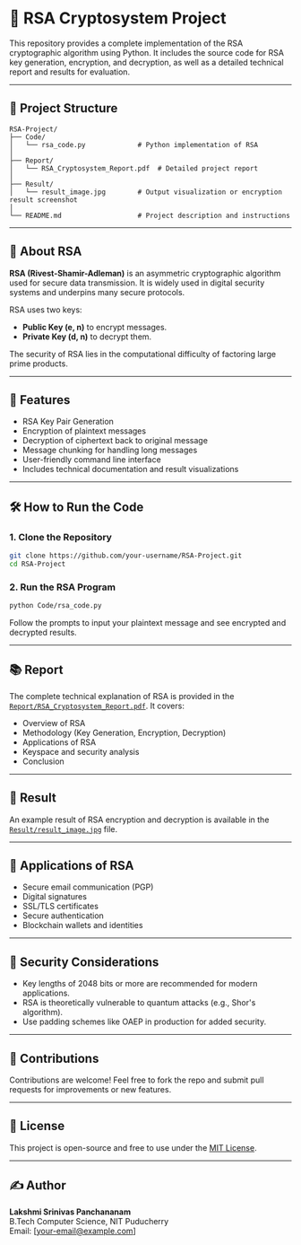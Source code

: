 
# 🔐 RSA Cryptosystem Project

This repository provides a complete implementation of the RSA cryptographic algorithm using Python. It includes the source code for RSA key generation, encryption, and decryption, as well as a detailed technical report and results for evaluation.

---

## 📁 Project Structure

```
RSA-Project/
├── Code/
│   └── rsa_code.py             # Python implementation of RSA
│
├── Report/
│   └── RSA_Cryptosystem_Report.pdf  # Detailed project report
│
├── Result/
│   └── result_image.jpg        # Output visualization or encryption result screenshot
│
└── README.md                   # Project description and instructions
```

---

## 🧠 About RSA

**RSA (Rivest-Shamir-Adleman)** is an asymmetric cryptographic algorithm used for secure data transmission. It is widely used in digital security systems and underpins many secure protocols.

RSA uses two keys:
- **Public Key (e, n)** to encrypt messages.
- **Private Key (d, n)** to decrypt them.

The security of RSA lies in the computational difficulty of factoring large prime products.

---

## 🚀 Features

- RSA Key Pair Generation
- Encryption of plaintext messages
- Decryption of ciphertext back to original message
- Message chunking for handling long messages
- User-friendly command line interface
- Includes technical documentation and result visualizations

---

## 🛠️ How to Run the Code

### 1. Clone the Repository
```bash
git clone https://github.com/your-username/RSA-Project.git
cd RSA-Project
```

### 2. Run the RSA Program
```bash
python Code/rsa_code.py
```

Follow the prompts to input your plaintext message and see encrypted and decrypted results.

---

## 📚 Report

The complete technical explanation of RSA is provided in the [`Report/RSA_Cryptosystem_Report.pdf`](Report/RSA_Cryptosystem_Report.pdf). It covers:
- Overview of RSA
- Methodology (Key Generation, Encryption, Decryption)
- Applications of RSA
- Keyspace and security analysis
- Conclusion

---

## 📸 Result

An example result of RSA encryption and decryption is available in the [`Result/result_image.jpg`](Result/result_image.jpg) file.

---

## 📌 Applications of RSA

- Secure email communication (PGP)
- Digital signatures
- SSL/TLS certificates
- Secure authentication
- Blockchain wallets and identities

---

## 🔐 Security Considerations

- Key lengths of 2048 bits or more are recommended for modern applications.
- RSA is theoretically vulnerable to quantum attacks (e.g., Shor's algorithm).
- Use padding schemes like OAEP in production for added security.

---

## 🤝 Contributions

Contributions are welcome! Feel free to fork the repo and submit pull requests for improvements or new features.

---

## 📄 License

This project is open-source and free to use under the [MIT License](LICENSE).

---

## ✍️ Author

**Lakshmi Srinivas Panchananam**  
B.Tech Computer Science, NIT Puducherry  
Email: [your-email@example.com]
